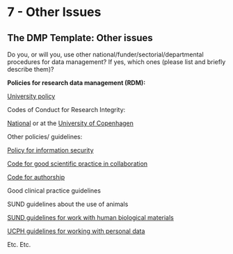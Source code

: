 # 7 - Other Issues

## The DMP Template: Other issues

Do you, or will you, use other national/funder/sectorial/departmental procedures for data management? If yes, which ones (please list and briefly describe them)?

**Policies for research data management (RDM):**

[University policy](https://research.ku.dk/integrity/documents/UCPH\_Policy\_for\_Research\_Data\_Management\_2022.pdf)

Codes of Conduct for Research Integrity:

[National](http://ufm.dk/publikationer/2014/filer-2014/the-danish-code-of-conduct-for-research-integrity.pdf) or at the [University of Copenhagen](https://kunet.ku.dk/work-areas/research/rcr/Code%20of%20Conduct/Documents/Code%20of%20Conduct%20for%20Responsible%20Research%20Links.pdf)

Other policies/ guidelines:

[Policy for information security](https://informationssikkerhed.ku.dk/english/is-policy/)

[Code for good scientific practice in collaboration](https://kunet.ku.dk/work-areas/research/rcr/Documents/UCPH%20code%20of%20good%20scientific%20practice%20in%20research%20collaborations%20\(2016\).pdf)

[Code for authorship](https://kunet.ku.dk/work-areas/research/rcr/authorship/Documents/Code%20for%20Authorship.pdf)

Good clinical practice guidelines

SUND guidelines about the use of animals

[SUND guidelines for work with human biological materials](https://kunet.ku.dk/work-areas/research/data/personal-data/medical-science-projects/Documents/Guidelines%20for%20using%20HBM%20for%20research%20purposes%20-%20Approved.pdf)

[UCPH guidelines for working with personal data](https://kunet.ku.dk/work-areas/research/data/personal-data/Pages/default.aspx)

Etc. Etc.
